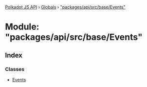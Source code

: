 [Polkadot JS API](../README.md) › [Globals](../globals.md) › ["packages/api/src/base/Events"](_packages_api_src_base_events_.md)

# Module: "packages/api/src/base/Events"

## Index

### Classes

* [Events](../classes/_packages_api_src_base_events_.events.md)

